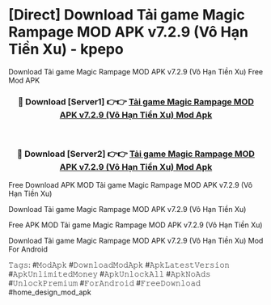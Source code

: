 # [Direct] Download Tải game Magic Rampage MOD APK v7.2.9 (Vô Hạn Tiền Xu) - kpepo
Download Tải game Magic Rampage MOD APK v7.2.9 (Vô Hạn Tiền Xu) Free Mod APK

<div align="center">
<h3>🔴 Download [Server1] 👉👉 <a href="https://apk-comot.site?title=Tải_game_Magic_Rampage_MOD_APK_v7.2.9_(Vô_Hạn_Tiền_Xu)">Tải game Magic Rampage MOD APK v7.2.9 (Vô Hạn Tiền Xu) Mod Apk</a></h3><br>

<h3>🔴 Download [Server2] 👉👉 <a href="https://apk-comot.site?title=Tải_game_Magic_Rampage_MOD_APK_v7.2.9_(Vô_Hạn_Tiền_Xu)">Tải game Magic Rampage MOD APK v7.2.9 (Vô Hạn Tiền Xu) Mod Apk</a></h3>
</div>


Free Download APK MOD Tải game Magic Rampage MOD APK v7.2.9 (Vô Hạn Tiền Xu)

Download Tải game Magic Rampage MOD APK v7.2.9 (Vô Hạn Tiền Xu) 

Free APK MOD Tải game Magic Rampage MOD APK v7.2.9 (Vô Hạn Tiền Xu) 

Download Tải game Magic Rampage MOD APK v7.2.9 (Vô Hạn Tiền Xu) Mod For Android

𝚃𝚊𝚐𝚜: #𝙼𝚘𝚍𝙰𝚙𝚔 #𝙳𝚘𝚠𝚗𝚕𝚘𝚊𝚍𝙼𝚘𝚍𝙰𝚙𝚔 #𝙰𝚙𝚔𝙻𝚊𝚝𝚎𝚜𝚝𝚅𝚎𝚛𝚜𝚒𝚘𝚗 #𝙰𝚙𝚔𝚄𝚗𝚕𝚒𝚖𝚒𝚝𝚎𝚍𝙼𝚘𝚗𝚎𝚢 #𝙰𝚙𝚔𝚄𝚗𝚕𝚘𝚌𝚔𝙰𝚕𝚕 #𝙰𝚙𝚔𝙽𝚘𝙰𝚍𝚜 #𝚄𝚗𝚕𝚘𝚌𝚔𝙿𝚛𝚎𝚖𝚒𝚞𝚖 #𝙵𝚘𝚛𝙰𝚗𝚍𝚛𝚘𝚒𝚍 #𝙵𝚛𝚎𝚎𝙳𝚘𝚠𝚗𝚕𝚘𝚊𝚍 #home_design_mod_apk